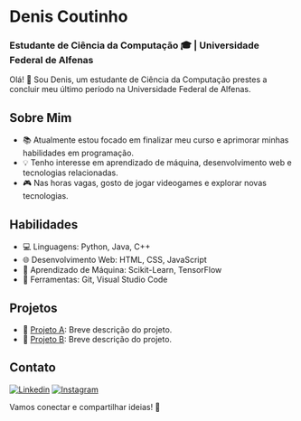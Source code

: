 # Denis Coutinho
### Estudante de Ciência da Computação 🎓 | Universidade Federal de Alfenas

Olá! 👋 Sou Denis, um estudante de Ciência da Computação prestes a concluir meu último período na Universidade Federal de Alfenas.

## Sobre Mim
- 📚 Atualmente estou focado em finalizar meu curso e aprimorar minhas habilidades em programação.
- 💡 Tenho interesse em aprendizado de máquina, desenvolvimento web e tecnologias relacionadas.
- 🎮 Nas horas vagas, gosto de jogar videogames e explorar novas tecnologias.

## Habilidades
- 💻 Linguagens: Python, Java, C++
- 🌐 Desenvolvimento Web: HTML, CSS, JavaScript
- 🤖 Aprendizado de Máquina: Scikit-Learn, TensorFlow
- 🔧 Ferramentas: Git, Visual Studio Code

## Projetos
- 📁 [Projeto A](link_para_o_projeto_a): Breve descrição do projeto.
- 📁 [Projeto B](link_para_o_projeto_b): Breve descrição do projeto.

## Contato
[![Linkedin](https://img.shields.io/badge/LinkedIn-0077B5?style=for-the-badge&logo=linkedin&logoColor=white)](www.linkedin.com/in/denis-coutinho-95ba92263)
[![Instagram](https://img.shields.io/badge/Instagram-E4405F?style=for-the-badge&logo=instagram&logoColor=white)](https://www.instagram.com/deniss_coutinho/)

Vamos conectar e compartilhar ideias! 🚀
